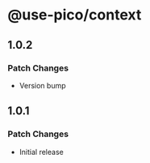 # @use-pico/context

## 1.0.2

### Patch Changes

- Version bump

## 1.0.1

### Patch Changes

- Initial release
